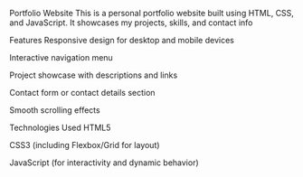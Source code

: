 Portfolio Website
This is a personal portfolio website built using HTML, CSS, and JavaScript. It showcases my projects, skills, and contact info

Features
Responsive design for desktop and mobile devices

Interactive navigation menu

Project showcase with descriptions and links

Contact form or contact details section

Smooth scrolling effects

Technologies Used
HTML5

CSS3 (including Flexbox/Grid for layout)

JavaScript (for interactivity and dynamic behavior)
